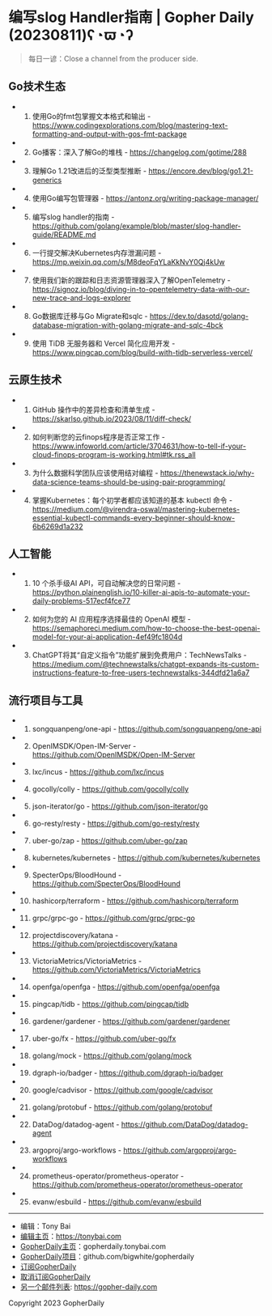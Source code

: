 # 编写slog Handler指南 | Gopher Daily (20230811)ʕ◔ϖ◔ʔ

>每日一谚：Close a channel from the producer side. 

## Go技术生态


- 1. 使用Go的fmt包掌握文本格式和输出 - https://www.codingexplorations.com/blog/mastering-text-formatting-and-output-with-gos-fmt-package

- 2. Go播客：深入了解Go的堆栈 - https://changelog.com/gotime/288

- 3. 理解Go 1.21改进后的泛型类型推断 - https://encore.dev/blog/go1.21-generics

- 4. 使用Go编写包管理器 - https://antonz.org/writing-package-manager/

- 5. 编写slog handler的指南 - https://github.com/golang/example/blob/master/slog-handler-guide/README.md

- 6. 一行提交解决Kubernetes内存泄漏问题 - https://mp.weixin.qq.com/s/M8deoFqYLaKkNvY0Qj4kUw

- 7. 使用我们新的跟踪和日志资源管理器深入了解OpenTelemetry - https://signoz.io/blog/diving-in-to-opentelemetry-data-with-our-new-trace-and-logs-explorer

- 8. Go数据库迁移与Go Migrate和sqlc - https://dev.to/dasotd/golang-database-migration-with-golang-migrate-and-sqlc-4bck

- 9. 使用 TiDB 无服务器和 Vercel 简化应用开发 - https://www.pingcap.com/blog/build-with-tidb-serverless-vercel/


## 云原生技术


- 1. GitHub 操作中的差异检查和清单生成 - https://skarlso.github.io/2023/08/11/diff-check/

- 2. 如何判断您的云finops程序是否正常工作 - https://www.infoworld.com/article/3704631/how-to-tell-if-your-cloud-finops-program-is-working.html#tk.rss_all

- 3. 为什么数据科学团队应该使用结对编程 - https://thenewstack.io/why-data-science-teams-should-be-using-pair-programming/

- 4. 掌握Kubernetes：每个初学者都应该知道的基本 kubectl 命令 - https://medium.com/@virendra-oswal/mastering-kubernetes-essential-kubectl-commands-every-beginner-should-know-6b6269d1a232


## 人工智能


- 1. 10 个杀手级AI API，可自动解决您的日常问题 - https://python.plainenglish.io/10-killer-ai-apis-to-automate-your-daily-problems-517ecf4fce77

- 2. 如何为您的 AI 应用程序选择最佳的 OpenAI 模型 - https://semaphoreci.medium.com/how-to-choose-the-best-openai-model-for-your-ai-application-4ef49fc1804d

- 3. ChatGPT将其“自定义指令”功能扩展到免费用户：TechNewsTalks - https://medium.com/@technewstalks/chatgpt-expands-its-custom-instructions-feature-to-free-users-technewstalks-344dfd21a6a7


## 流行项目与工具


- 1. songquanpeng/one-api - https://github.com/songquanpeng/one-api

- 2. OpenIMSDK/Open-IM-Server - https://github.com/OpenIMSDK/Open-IM-Server

- 3. lxc/incus - https://github.com/lxc/incus

- 4. gocolly/colly - https://github.com/gocolly/colly

- 5. json-iterator/go - https://github.com/json-iterator/go

- 6. go-resty/resty - https://github.com/go-resty/resty

- 7. uber-go/zap - https://github.com/uber-go/zap

- 8. kubernetes/kubernetes - https://github.com/kubernetes/kubernetes

- 9. SpecterOps/BloodHound - https://github.com/SpecterOps/BloodHound

- 10. hashicorp/terraform - https://github.com/hashicorp/terraform

- 11. grpc/grpc-go - https://github.com/grpc/grpc-go

- 12. projectdiscovery/katana - https://github.com/projectdiscovery/katana

- 13. VictoriaMetrics/VictoriaMetrics - https://github.com/VictoriaMetrics/VictoriaMetrics

- 14. openfga/openfga - https://github.com/openfga/openfga

- 15. pingcap/tidb - https://github.com/pingcap/tidb

- 16. gardener/gardener - https://github.com/gardener/gardener

- 17. uber-go/fx - https://github.com/uber-go/fx

- 18. golang/mock - https://github.com/golang/mock

- 19. dgraph-io/badger - https://github.com/dgraph-io/badger

- 20. google/cadvisor - https://github.com/google/cadvisor

- 21. golang/protobuf - https://github.com/golang/protobuf

- 22. DataDog/datadog-agent - https://github.com/DataDog/datadog-agent

- 23. argoproj/argo-workflows - https://github.com/argoproj/argo-workflows

- 24. prometheus-operator/prometheus-operator - https://github.com/prometheus-operator/prometheus-operator

- 25. evanw/esbuild - https://github.com/evanw/esbuild


----

- 编辑：Tony Bai
- [编辑主页](https://tonybai.com)：https://tonybai.com
- [GopherDaily主页](https://gopherdaily.tonybai.com)：gopherdaily.tonybai.com
- [GopherDaily项目](https://github.com/bigwhite/gopherdaily)：github.com/bigwhite/gopherdaily
- [订阅GopherDaily](https://gopherdaily.tonybai.com/subscribe)
- [取消订阅GopherDaily](https://gopherdaily.tonybai.com/unsubscribe)
- [另一个邮件列表](https://gopher-daily.com): https://gopher-daily.com

Copyright 2023 GopherDaily
